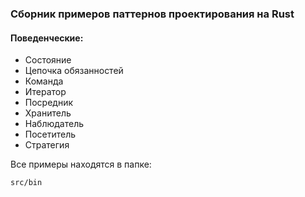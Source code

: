 ### Сборник примеров паттернов проектирования на Rust

#### Поведенческие:
- Состояние
- Цепочка обязанностей
- Команда
- Итератор
- Посредник
- Хранитель
- Наблюдатель
- Посетитель
- Стратегия

Все примеры находятся в папке:
```bash
src/bin
```